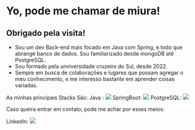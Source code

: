 # Yo, pode me chamar de miura!
## Obrigado pela visita!

- Sou um dev Back-end mais focado em Java com Spring, e todo que abrange banco de dados.
Sou familiarizado desde mongoDB até PostgreSQL.
- Sou formado pela unviversidade cruzeiro do Sul, desde 2022.
- Sempre em busca de colaborações e lugares que possam agregar o meu conhecimento, e me interesso bastante em aprender coisas variadas.


As minhas principais Stacks São:
Java : <img src="https://cdn.jsdelivr.net/gh/devicons/devicon/icons/java/java-plain-wordmark.svg" />
SpringBoot: <img src="https://cdn.jsdelivr.net/gh/devicons/devicon/icons/spring/spring-plain-wordmark.svg" />
PostgreSQL: <img src="https://cdn.jsdelivr.net/gh/devicons/devicon/icons/postgresql/postgresql-original-wordmark.svg" />

Caso queira entrar em contato, pode me achar por esses meios:
<div>
Linkedin: <a href ="https://www.linkedin.com/in/victorsantosm/"></a><img src="https://cdn.jsdelivr.net/gh/devicons/devicon/icons/linkedin/linkedin-original-wordmark.svg" />
</div>
